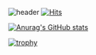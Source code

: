 ![header](https://capsule-render.vercel.app/api?type=wave&color=auto&height=300&section=header&text=Welcome%20to%20junyeongchang&fontSize=60)
[![Hits](https://hits.seeyoufarm.com/api/count/incr/badge.svg?url=https://github.com/junyeongchang-counter)](https://hits.seeyoufarm.com)

[![Anurag's GitHub stats](https://github-readme-stats.vercel.app/api?username=junyeongchang)](https://github.com/junyeongchang/github-readme-stats) 

[![trophy](https://github-profile-trophy.vercel.app/?username=junyeongchang)](https://github.com/junyeongchang/github-profile-trophy)                   